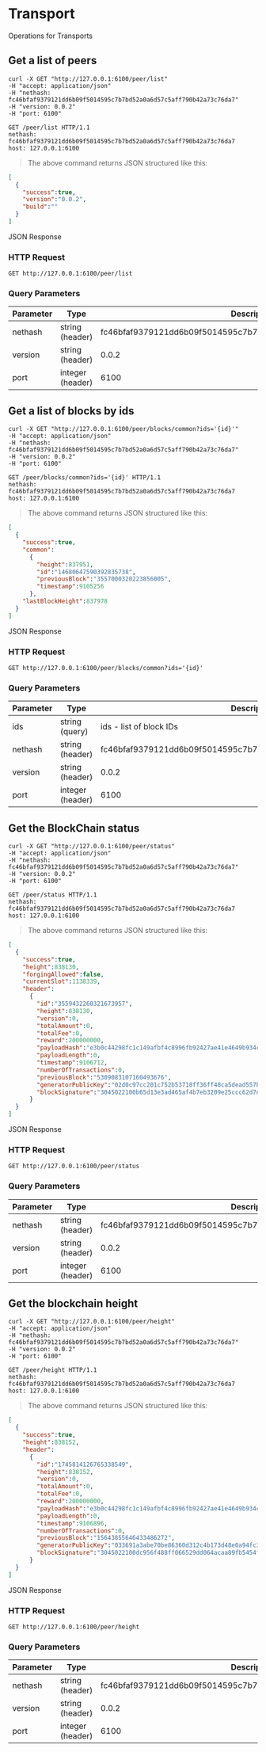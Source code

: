 # Transport

Operations for Transports

## Get a list of peers

```shell
curl -X GET "http://127.0.0.1:6100/peer/list" 
-H "accept: application/json" 
-H "nethash: fc46bfaf9379121dd6b09f5014595c7b7bd52a0a6d57c5aff790b42a73c76da7" 
-H "version: 0.0.2" 
-H "port: 6100"
```

```http
GET /peer/list HTTP/1.1
nethash: fc46bfaf9379121dd6b09f5014595c7b7bd52a0a6d57c5aff790b42a73c76da7
host: 127.0.0.1:6100
```

> The above command returns JSON structured like this:

```json
[
  {
    "success":true,
    "version":"0.0.2",
    "build":""
  }
]
```

JSON Response

### HTTP Request

`GET http://127.0.0.1:6100/peer/list`

### Query Parameters

Parameter | Type | Description
--------- | ------- | -----------
nethash | string<br>(header) | fc46bfaf9379121dd6b09f5014595c7b7bd52a0a6d57c5aff790b42a73c76da7
version | string<br>(header) | 0.0.2
port | integer<br>(header) | 6100

## Get a list of blocks by ids

```shell
curl -X GET "http://127.0.0.1:6100/peer/blocks/common?ids='{id}'" 
-H "accept: application/json" 
-H "nethash: fc46bfaf9379121dd6b09f5014595c7b7bd52a0a6d57c5aff790b42a73c76da7" 
-H "version: 0.0.2" 
-H "port: 6100"
```

```http
GET /peer/blocks/common?ids='{id}' HTTP/1.1
nethash: fc46bfaf9379121dd6b09f5014595c7b7bd52a0a6d57c5aff790b42a73c76da7
host: 127.0.0.1:6100
```

> The above command returns JSON structured like this:

```json
[
  {
    "success":true,
    "common":
      {
        "height":837951,
        "id":"14680647590392835738",
        "previousBlock":"3557000320223856005",
        "timestamp":9105256
      },
    "lastBlockHeight":837978
  }
]
```

JSON Response

### HTTP Request

`GET http://127.0.0.1:6100/peer/blocks/common?ids='{id}'`

### Query Parameters

Parameter | Type | Description
--------- | ------- | -----------
ids | string<br>(query) | ids - list of block IDs
nethash | string<br>(header) | fc46bfaf9379121dd6b09f5014595c7b7bd52a0a6d57c5aff790b42a73c76da7
version | string<br>(header) | 0.0.2
port | integer<br>(header) | 6100

## Get the BlockChain status

```shell
curl -X GET "http://127.0.0.1:6100/peer/status" 
-H "accept: application/json" 
-H "nethash: fc46bfaf9379121dd6b09f5014595c7b7bd52a0a6d57c5aff790b42a73c76da7" 
-H "version: 0.0.2" 
-H "port: 6100"
```

```http
GET /peer/status HTTP/1.1
nethash: fc46bfaf9379121dd6b09f5014595c7b7bd52a0a6d57c5aff790b42a73c76da7
host: 127.0.0.1:6100
```

> The above command returns JSON structured like this:

```json
[
  {
    "success":true,
    "height":838130,
    "forgingAllowed":false,
    "currentSlot":1138339,
    "header":
      {
        "id":"3559432260321673957",
        "height":838130,
        "version":0,
        "totalAmount":0,
        "totalFee":0,
        "reward":200000000,
        "payloadHash":"e3b0c44298fc1c149afbf4c8996fb92427ae41e4649b934ca495991b7852b855",
        "payloadLength":0,
        "timestamp":9106712,
        "numberOfTransactions":0,
        "previousBlock":"5309083107160493676",
        "generatorPublicKey":"02d0c97cc201c752b53718ff36ff48ca5dead557bc1c47335476e71a0143263789",
        "blockSignature":"3045022100b65d13e3ad465af4b7eb3209e25ccc62d7df74f2f1ea50b97ec973e8981f074402203d1af020a5cf744fdb41f2472ef30ebfaf5c0367adcc994db92895a9f272e14a"
      }
  }
]
```

JSON Response

### HTTP Request

`GET http://127.0.0.1:6100/peer/status`

### Query Parameters

Parameter | Type | Description
--------- | ------- | -----------
nethash | string<br>(header) | fc46bfaf9379121dd6b09f5014595c7b7bd52a0a6d57c5aff790b42a73c76da7
version | string<br>(header) | 0.0.2
port | integer<br>(header) | 6100

## Get the blockchain height

```shell
curl -X GET "http://127.0.0.1:6100/peer/height" 
-H "accept: application/json" 
-H "nethash: fc46bfaf9379121dd6b09f5014595c7b7bd52a0a6d57c5aff790b42a73c76da7" 
-H "version: 0.0.2" 
-H "port: 6100"
```

```http
GET /peer/height HTTP/1.1
nethash: fc46bfaf9379121dd6b09f5014595c7b7bd52a0a6d57c5aff790b42a73c76da7
host: 127.0.0.1:6100
```

> The above command returns JSON structured like this:

```json
[
  {
    "success":true,
    "height":838152,
    "header":
      {
        "id":"1745814126765338549",
        "height":838152,
        "version":0,
        "totalAmount":0,
        "totalFee":0,
        "reward":200000000,
        "payloadHash":"e3b0c44298fc1c149afbf4c8996fb92427ae41e4649b934ca495991b7852b855",
        "payloadLength":0,
        "timestamp":9106896,
        "numberOfTransactions":0,
        "previousBlock":"15643855646433486272",
        "generatorPublicKey":"033691a3abe70be86360d312c4b173d48e0a94fc34c10517e95dae711549533755",
        "blockSignature":"3045022100dc956f488ff066529dd064acaa89fb5454ffa08bc92ebd24744780cc69581d9d02204444c98c1368e0c2ae765a126ed27068bbe4b09026d61e22b25054e98fd98b05"
      }
  }
]
```

JSON Response

### HTTP Request

`GET http://127.0.0.1:6100/peer/height`

### Query Parameters

Parameter | Type | Description
--------- | ------- | -----------
nethash | string<br>(header) | fc46bfaf9379121dd6b09f5014595c7b7bd52a0a6d57c5aff790b42a73c76da7
version | string<br>(header) | 0.0.2
port | integer<br>(header) | 6100
